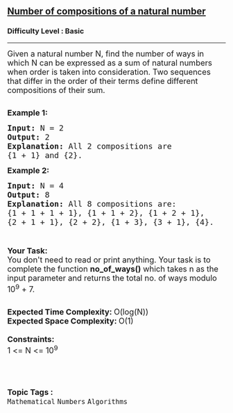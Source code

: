 <h2><a href="https://practice.geeksforgeeks.org/problems/number-of-compositions-of-a-natural-number4627/1?page=3&category[]=Numbers&sortBy=submissions">Number of compositions of a natural number</a></h2><h3>Difficulty Level : Basic</h3><hr><div class="problems_problem_content__Xm_eO"><p><span style="font-size:18px">Given a natural number N, find the number of ways in which N can be expressed as a sum of natural numbers when order is taken into consideration. Two sequences that differ in the order of their terms define different compositions of their sum.</span><br>
&nbsp;</p>

<p><span style="font-size:18px"><strong>Example 1:</strong></span></p>

<pre><span style="font-size:18px"><strong>Input: </strong>N = 2
<strong>Output: </strong>2
<strong>Explanation: </strong>All 2 compositions are 
{1 + 1} and {2}.</span>
</pre>

<p><span style="font-size:18px"><strong>Example 2:</strong></span></p>

<pre><span style="font-size:18px"><strong>Input: </strong>N = 4
<strong>Output: </strong>8
<strong>Explanation: </strong>All 8 compositions are:
{1 + 1 + 1 + 1}, {1 + 1 + 2}, {1 + 2 + 1},
{2 + 1 + 1}, {2 + 2}, {1 + 3}, {3 + 1}, {4}.</span>
</pre>

<p>&nbsp;</p>

<p><span style="font-size:18px"><strong>Your Task:</strong></span><br>
<span style="font-size:18px">You don't need to read or print anything. Your task is to complete the function&nbsp;<strong>no_of_ways()</strong>&nbsp;which takes n as the input parameter and returns the total no. of ways modulo 10<sup>9</sup>&nbsp;+ 7.</span><br>
&nbsp;</p>

<p><span style="font-size:18px"><strong>Expected Time Complexity:&nbsp;</strong>O(log(N))<br>
<strong>Expected Space Complexity:&nbsp;</strong>O(1)<br>
<br>
<strong>Constraints:</strong><br>
1 &lt;= N &lt;= 10<sup>9</sup></span></p>

<pre>&nbsp;</pre>
</div><br><p><span style=font-size:18px><strong>Topic Tags : </strong><br><code>Mathematical</code>&nbsp;<code>Numbers</code>&nbsp;<code>Algorithms</code>&nbsp;